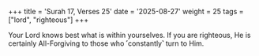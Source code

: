 +++
title = 'Surah 17, Verses 25'
date = '2025-08-27'
weight = 25
tags = ["lord", "righteous"]
+++

Your Lord knows best what is within yourselves. If you are righteous, He is certainly All-Forgiving to those who ˹constantly˺ turn to Him.